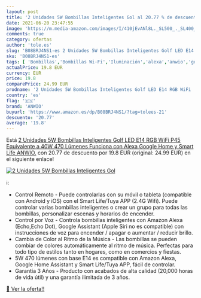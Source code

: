 ```yaml
---
layout: post
title: '2 Unidades 5W Bombillas Inteligentes Gol al 20.77 % de descuento'
date: 2021-06-20 23:47:55
image: 'https://m.media-amazon.com/images/I/410jEvANl8L._SL500_._SL400_.jpg'
comments: true
category: ofertas
author: 'tole.es'
slug: 'B08BRJ4NS1-es 2 Unidades 5W Bombillas Inteligentes Golf LED E14 RGB WiFi...'
sku: 'B08BRJ4NS1-es'
tags: [ 'Bombillas','Bombillas Wi-Fi','Iluminación','alexa','anwio','google','home', ]
actualPrice: 19.8 EUR
currency: EUR
price: 19.8
comparePrice: 24.99 EUR
prodname: '2 Unidades 5W Bombillas Inteligentes Golf LED E14 RGB WiFi  P45 Equivalente a 40W  470 Lúmenes  Funciona con Alexa  Google Home y Smart Life  ANWIO.'
country: 'es'
flag: '🇪🇸'
brand: 'ANWIO'
buyurl: 'https://www.amazon.es/dp/B08BRJ4NS1/?tag=tolees-21'
descuento: '20.77'
average: '19.8'
---
```


Está [2 Unidades 5W Bombillas Inteligentes Golf LED E14 RGB WiFi  P45 Equivalente a 40W  470 Lúmenes  Funciona con Alexa  Google Home y Smart Life  ANWIO.](https://www.amazon.es/dp/B08BRJ4NS1/?tag=tolees-21) con 20.77 de descuento por 19.8 EUR (original: 24.99 EUR) en el siguiente enlace!

[![2 Unidades 5W Bombillas Inteligentes Gol](https://m.media-amazon.com/images/I/410jEvANl8L._SL500_._SL400_.jpg)](https://www.amazon.es/dp/B08BRJ4NS1/?tag=tolees-21)

ℹ️:

- Control Remoto - Puede controlarlas con su móvil o tableta (compatible con Android y iOS) con el Smart Life/Tuya APP (2.4G Wifi). Puede controlar varias bombillas inteligentes o crear un grupo para todas las bombillas, personalizar escenas y horarios de encender.
- Control por Voz - Controla bombillas inteligentes con Amazon Alexa (Echo,Echo Dot), Google Assistant (Apple Siri no es compatible) con instrucciones de voz para encender / apagar o aumentar / reducir brillo.
- Cambia de Color al Ritmo de la Música - Las bombillas se pueden combiar de colores automáticamente al ritmo de música. Perfectas para todo tipo de estilos tanto en hogares, como en comercios y fiestas.
- 5W 470 lúmenes con base E14 es compatible con Amazon Alexa, Google Home Assistant y Smart Life/Tuya APP, fácil de controlar.
- Garantía 3 Años - Producto con acabados de alta calidad (20,000 horas de vida útil) y una garantía ilimitada de 3 años.

[🛒 Ver la oferta!!](https://www.amazon.es/dp/B08BRJ4NS1/?tag=tolees-21)
